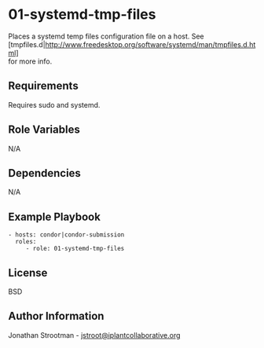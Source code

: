 01-systemd-tmp-files
====================

Places a systemd temp files configuration file on a host. See 
[tmpfiles.d|http://www.freedesktop.org/software/systemd/man/tmpfiles.d.html]  
for more info.

Requirements
------------

Requires sudo and systemd.

Role Variables
--------------

N/A

Dependencies
------------

N/A

Example Playbook
----------------

    - hosts: condor|condor-submission
      roles:
         - role: 01-systemd-tmp-files

License
-------

BSD

Author Information
------------------

Jonathan Strootman - jstroot@iplantcollaborative.org
